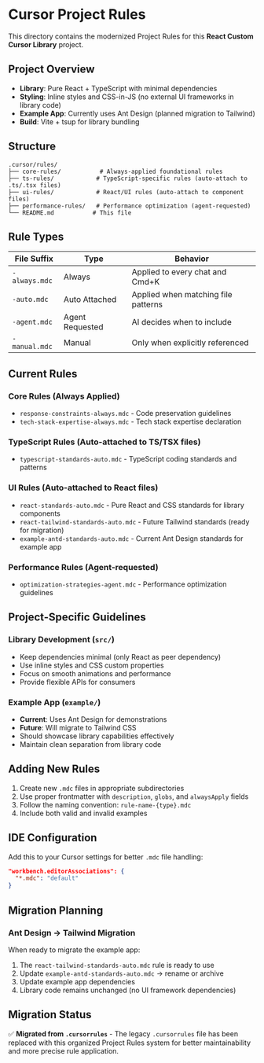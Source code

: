 # Cursor Project Rules

This directory contains the modernized Project Rules for this **React Custom Cursor Library** project.

## Project Overview
- **Library**: Pure React + TypeScript with minimal dependencies
- **Styling**: Inline styles and CSS-in-JS (no external UI frameworks in library code)
- **Example App**: Currently uses Ant Design (planned migration to Tailwind)
- **Build**: Vite + tsup for library bundling

## Structure

```
.cursor/rules/
├── core-rules/           # Always-applied foundational rules
├── ts-rules/            # TypeScript-specific rules (auto-attach to .ts/.tsx files)
├── ui-rules/            # React/UI rules (auto-attach to component files)
├── performance-rules/   # Performance optimization (agent-requested)
└── README.md           # This file
```

## Rule Types

| File Suffix | Type | Behavior |
|-------------|------|----------|
| `-always.mdc` | Always | Applied to every chat and Cmd+K |
| `-auto.mdc` | Auto Attached | Applied when matching file patterns |
| `-agent.mdc` | Agent Requested | AI decides when to include |
| `-manual.mdc` | Manual | Only when explicitly referenced |

## Current Rules

### Core Rules (Always Applied)
- `response-constraints-always.mdc` - Code preservation guidelines
- `tech-stack-expertise-always.mdc` - Tech stack expertise declaration

### TypeScript Rules (Auto-attached to TS/TSX files)
- `typescript-standards-auto.mdc` - TypeScript coding standards and patterns

### UI Rules (Auto-attached to React files)
- `react-standards-auto.mdc` - Pure React and CSS standards for library components
- `react-tailwind-standards-auto.mdc` - Future Tailwind standards (ready for migration)
- `example-antd-standards-auto.mdc` - Current Ant Design standards for example app

### Performance Rules (Agent-requested)
- `optimization-strategies-agent.mdc` - Performance optimization guidelines

## Project-Specific Guidelines

### Library Development (`src/`)
- Keep dependencies minimal (only React as peer dependency)
- Use inline styles and CSS custom properties
- Focus on smooth animations and performance
- Provide flexible APIs for consumers

### Example App (`example/`)
- **Current**: Uses Ant Design for demonstrations
- **Future**: Will migrate to Tailwind CSS
- Should showcase library capabilities effectively
- Maintain clean separation from library code

## Adding New Rules

1. Create new `.mdc` files in appropriate subdirectories
2. Use proper frontmatter with `description`, `globs`, and `alwaysApply` fields
3. Follow the naming convention: `rule-name-{type}.mdc`
4. Include both valid and invalid examples

## IDE Configuration

Add this to your Cursor settings for better `.mdc` file handling:

```json
"workbench.editorAssociations": {
  "*.mdc": "default"
}
```

## Migration Planning

### Ant Design → Tailwind Migration
When ready to migrate the example app:
1. The `react-tailwind-standards-auto.mdc` rule is ready to use
2. Update `example-antd-standards-auto.mdc` → rename or archive
3. Update example app dependencies
4. Library code remains unchanged (no UI framework dependencies)

## Migration Status

✅ **Migrated from `.cursorrules`** - The legacy `.cursorrules` file has been replaced with this organized Project Rules system for better maintainability and more precise rule application. 